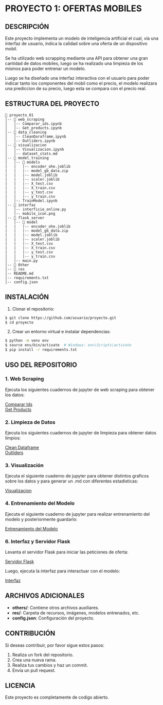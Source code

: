 # PROYECTO 1: OFERTAS MOBILES

## DESCRIPCIÓN
Este proyecto implementa un modelo de inteligencia artificial el cual, vía una interfaz de usuario, indica la calidad sobre una oferta de un dispositivo mobil. 

Se ha utilizado web scrapping mediante una API para obtener una gran cantidad de datos mobiles, luego se ha realizado una limpieza de los mismos para poder entrenar un modelo.

Luego se ha diseñado una interfaz interactiva con el usuario para poder indicar tanto los componentes del mobil como el precio, el modelo realizara una prediccion de su precio, luego esta se compara con el precio real.

## ESTRUCTURA DEL PROYECTO
```
📂 proyecto_01
│-- 📂 web_scraping
│   │-- Comparar_ids.ipynb
│   │-- Get_products.ipynb
│-- 📂 data_cleaning
│   │-- CleanDaraframe.ipynb
│   │-- Outliders.ipynb
│-- 📂 visualizacion
│   │-- Visualizacion.ipynb
│   │-- dataset_stats.md
│-- 📂 model_training
│   │-- 📂 models
|   |   |-- encoder_ohe.joblib
|   |   |-- model_gb_data.zip
|   |   |-- model.joblib
|   |   |-- scaler.joblib
|   |   |-- X_test.csv
|   |   |-- X_train.csv
|   |   |-- y_test.csv
|   |   |-- y_train.csv
│   │-- TrainModel.ipynb
│-- 📂 interfaz
│   │-- interficie_online.py
│   │-- mobile_icon.png
│-- 📂 flask_server
│   │-- 📂 model
|   |   |-- encoder_ohe.joblib
|   |   |-- model_gb_data.zip
|   |   |-- model.joblib
|   |   |-- scaler.joblib
|   |   |-- X_test.csv
|   |   |-- X_train.csv
|   |   |-- y_test.csv
|   |   |-- y_train.csv
│   │-- main.py
│-- 📂 Other
│-- 📂 res
│-- README.md
│-- requirements.txt
│-- config.json
```

## INSTALACIÓN

1. Clonar el repositorio:
```sh
$ git clone https://github.com/usuario/proyecto.git
$ cd proyecto
```
2. Crear un entorno virtual e instalar dependencias:
```sh
$ python -m venv env
$ source env/bin/activate  # Windows: env\Scripts\activate
$ pip install -r requirements.txt
```

## USO DEL REPOSITORIO

### 1. Web Scraping
Ejecuta los siguientes cuadernos de jupyter de web scraping para obtener los datos:  

[Comparar Ids](web_scraping/Comparar_ids.ipynb)  
[Get Products](web_scraping/Comparar_ids.ipynb)


### 2. Limpieza de Datos

Ejecuta los siguientes cuadernos de jupyter de limpieza para obtener datos limpios:  

[Clean Dataframe](web_scraping/Comparar_ids.ipynb)  
[Outliders](web_scraping/Comparar_ids.ipynb)

### 3. Visualización
Ejecuta el siguiente cuaderno de jupyter para obtener distintos graficos sobre los datos y para generar un .md con diferentes estadisticas:

[Visualizacion](web_scraping/Comparar_ids.ipynb)  


### 4. Entrenamiento del Modelo
Ejecuta el siguiente cuaderno de jupyter para realizar entrenamiento del modelo y posteriormente guardarlo:  

[Entrenamiento del Modelo](web_scraping/Comparar_ids.ipynb)  


### 6. Interfaz y Servidor Flask
Levanta el servidor Flask para iniciar las peticiones de oferta:

[Servidor Flask](web_scraping/Comparar_ids.ipynb)  

Luego, ejecuta la interfaz para interactuar con el modelo:

[Interfaz](web_scraping/Comparar_ids.ipynb)  


## ARCHIVOS ADICIONALES
- **others/**: Contiene otros archivos auxiliares.
- **res/**: Carpeta de recursos, imágenes, modelos entrenados, etc.
- **config.json**: Configuración del proyecto.

## CONTRIBUCIÓN
Si deseas contribuir, por favor sigue estos pasos:
1. Realiza un fork del repositorio.
2. Crea una nueva rama.
3. Realiza tus cambios y haz un commit.
4. Envía un pull request.

## LICENCIA
Este proyecto es completamente de codigo abierto.
